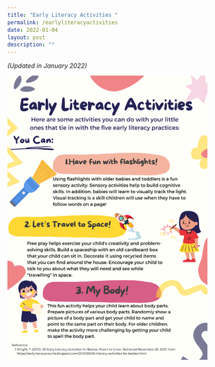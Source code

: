 ```yaml
---
title: "Early Literacy Activities "
permalink: /earlyliteracyactivities
date: 2022-01-04
layout: post
description: ""
---
```


*(Updated in January 2022)*

<img src="/images/diyresources/preschool/earlylitactivities.png" style="width:90%">